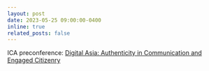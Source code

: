 ```yaml
---
layout: post
date: 2023-05-25 09:00:00-0400
inline: true
related_posts: false
---
```


ICA preconference: [Digital Asia: Authenticity in Communication and Engaged Citizenry](https://www.icahdq.org/mpage/ICA23-DigitalAsia)